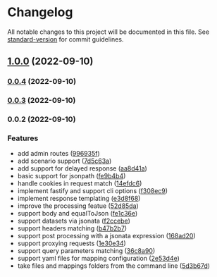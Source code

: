 # Changelog

All notable changes to this project will be documented in this file. See [standard-version](https://github.com/conventional-changelog/standard-version) for commit guidelines.

## [1.0.0](https://gitlab.com/bn3t/dream-mock-server/compare/0.0.4...1.0.0) (2022-09-10)

### [0.0.4](https://gitlab.com/bn3t/dream-mock-server/compare/0.0.2...0.0.4) (2022-09-10)

### [0.0.3](https://gitlab.com/bn3t/dream-mock-server/compare/0.0.2...0.0.3) (2022-09-10)

### 0.0.2 (2022-09-10)


### Features

* add admin routes ([996935f](https://gitlab.com/bn3t/dream-mock-server/commit/996935f31838ea9de1d038d13aebe857b0316f13))
* add scenario support ([7d5c63a](https://gitlab.com/bn3t/dream-mock-server/commit/7d5c63a21082826c82ddac016970cfb4515cc782))
* add support for delayed response ([aa8d41a](https://gitlab.com/bn3t/dream-mock-server/commit/aa8d41a621adbef9c58cfb5a3d27906a985b1597))
* basic support for jsonpath ([fe9b4b4](https://gitlab.com/bn3t/dream-mock-server/commit/fe9b4b44361adde525091f674f1d41caeed8da35))
* handle cookies in request match ([14efdc6](https://gitlab.com/bn3t/dream-mock-server/commit/14efdc67d3c0b21b13b80c32034bb2e33224a816))
* implement fastify and support cli options ([f308ec9](https://gitlab.com/bn3t/dream-mock-server/commit/f308ec9f421ff0a3b3f3ad866d194819d274474b))
* implement response templating ([e3d8f68](https://gitlab.com/bn3t/dream-mock-server/commit/e3d8f68b09e02a30fc470e8d0165c710bfdd6f4b))
* improve the processing featue ([52d85da](https://gitlab.com/bn3t/dream-mock-server/commit/52d85daaf7abb776937aeac565c890b53aa649c6))
* support body and equalToJson ([fe1c36e](https://gitlab.com/bn3t/dream-mock-server/commit/fe1c36e4f478670a9af7f10718b601e74282ac49))
* support datasets via jsonata ([f2ccebe](https://gitlab.com/bn3t/dream-mock-server/commit/f2ccebea8b1f9e7fd39e95d19dda1160676b0ccc))
* support headers matching ([b47b2b7](https://gitlab.com/bn3t/dream-mock-server/commit/b47b2b77ebb6e1fa7cf585c9d47378c81ea8a733))
* support post processing with a jsonata expression ([168ad20](https://gitlab.com/bn3t/dream-mock-server/commit/168ad202f3ac9a740afffa494610534dfa820169))
* support proxying requests ([1e30e34](https://gitlab.com/bn3t/dream-mock-server/commit/1e30e3413a879a95e1f773625df18fdb1d95a152))
* support query parameters matching ([36c8a90](https://gitlab.com/bn3t/dream-mock-server/commit/36c8a9036c74e599263663a886f656adc20589f2))
* support yaml files for mapping configuration ([2e53d4e](https://gitlab.com/bn3t/dream-mock-server/commit/2e53d4ec5302235b6072411c86a710ce048eb0ee))
* take files and mappings folders from the command line ([5d3b67d](https://gitlab.com/bn3t/dream-mock-server/commit/5d3b67d389e1673ddb6223aaa932a8a09b441a0d))
